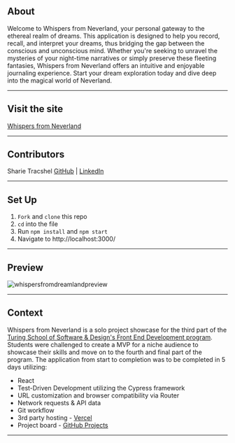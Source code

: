 ## About

Welcome to Whispers from Neverland, your personal gateway to the ethereal realm of dreams. This application is designed to help you record, recall, and interpret your dreams, thus bridging the gap between the conscious and unconscious mind. Whether you're seeking to unravel the mysteries of your night-time narratives or simply preserve these fleeting fantasies, Whispers from Neverland offers an intuitive and enjoyable journaling experience. Start your dream exploration today and dive deep into the magical world of Neverland.

---

## Visit the site
[Whispers from Neverland](https://whispersneverland.vercel.app/)

---

## Contributors
Sharie Tracshel  [GitHub](https://github.com/sdtrachsel) | [LinkedIn](https://www.linkedin.com/in/sharie-trachsel/)

---

## Set Up 
1. `Fork` and `clone` this repo
1. `cd` into the file
1. Run `npm install` and `npm start`
1. Navigate to http://localhost:3000/
---

## Preview
![whispersfromdreamlandpreview](https://github.com/sdtrachsel/whispersneverland/assets/122052199/9f62a06e-df96-4365-bb45-0126e688ebed)


---

## Context 
Whispers from Neverland is a solo project showcase for the third part of the  [Turing School of Software & Design's Front End Development program](https://frontend.turing.edu/). 
Students were challenged to create a MVP for a niche audience to showcase their skills and move on to the fourth and final part of the program. The application from start to completion was to be completed in 5 days utilizing:
  * React 
  * Test-Driven Development utilizing the Cypress framework
  * URL customization and browser compatibility via Router 
  * Network requests & API data 
  * Git workflow
  * 3rd party hosting - [Vercel](https://memedepot.vercel.app/)
  * Project board - [GitHub Projects](https://github.com/users/sdtrachsel/projects/3/views/1)
---
